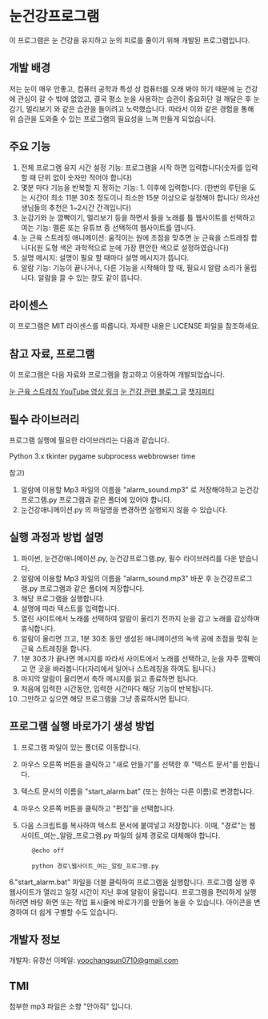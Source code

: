 # 눈건강프로그램

이 프로그램은 눈 건강을 유지하고 눈의 피로를 줄이기 위해 개발된 프로그램입니다. 


## 개발 배경

저는 눈이 매우 안좋고, 컴퓨터 공학과 특성 상 컴퓨터를 오래 봐야 하기 때문에 눈 건강에 관심이 갈 수 밖에 없었고, 
결국 평소 눈을 사용하는 습관이 중요하단 걸 깨달은 후 눈감기, 멀리보기 와 같은 습관을 들이려고 노력했습니다.
따라서 이와 같은 경험을 통해 위 습관을 도와줄 수 있는 프로그램의 필요성을 느껴 만들게 되었습니다.


## 주요 기능

1. 전체 프로그램 유지 시간 설정 기능: 프로그램을 시작 하면 입력합니다(숫자를 입력 할 때 단위 없이 숫자만 적어야 합니다)
2. 몇분 마다 기능을 반복할 지 정하는 기능: 1. 이후에 입력합니다.
   (한번의 루틴을 도는 시간이 최소 11분 30초 정도이니 최소한 15분 이상으로 설정해야 합니다/ 의사선생님들의 추천은 1~2시간 간격입니다)
4. 눈감기와 눈 깜빡이기, 멀리보기 등을 하면서 들을 노래를 틀 웹사이트를 선택하고 여는 기능: 멜론 또는 유튜브 중 선택하여 웹사이트를 엽니다.
5. 눈 근육 스트레칭 애니메이션: 움직이는 원에 초점을 맞추면 눈 근육을 스트레칭 합니다(원 도형 색은 과학적으로 눈에 가장 편안한 색으로 설정하였습니다)
6. 설명 메시지: 설명이 필요 할 때마다 설명 메시지가 뜹니다.
7. 알람 기능: 기능이 끝나거나, 다른 기능을 시작해야 할 때, 필요시 알람 소리가 울립니다. 알람을 끌 수 있는 창도 같이 뜹니다.


## 라이센스
이 프로그램은 MIT 라이센스를 따릅니다. 자세한 내용은 LICENSE 파일을 참조하세요.


## 참고 자료, 프로그램

이 프로그램은 다음 자료와 프로그램을 참고하고 이용하여 개발되었습니다.

[눈 근육 스트레칭 YouTube 영상 링크](https://www.youtube.com/watch?v=v17nMtAQDOQ)
[눈 건강 관련 블로그 글](https://www.bnviit.com/blog/health/%EC%86%8C%EC%A4%91%ED%95%9C-%EB%82%B4-%EB%88%88%EC%9D%84-%EC%A7%80%ED%82%A4%EB%A0%A4%EB%A9%B4-%EC%9D%BC%EC%83%81-%EC%86%8D-%EC%9E%91%EC%9D%80-%EC%8A%B5%EA%B4%80%EC%9C%BC%EB%A1%9C-%ED%8F%89%EC%83%9D/)
[챗지피티](https://chat.openai.com/)


## 필수 라이브러리

프로그램 실행에 필요한 라이브러리는 다음과 같습니다.

Python 3.x
tkinter
pygame
subprocess
webbrowser
time

참고)
1. 알람에 이용할 Mp3 파일의 이름을 "alarm_sound.mp3" 로 저장해야하고 눈건강프로그램.py 프로그램과 같은 폴더에 있어야 합니다.
2. 눈건강애니메이션.py 의 파일명을 변경하면 실행되지 않을 수 있습니다.


## 실행 과정과 방법 설명

1. 파이썬, 눈건강애니메이션.py, 눈건강프로그램.py, 필수 라이브러리를 다운 받습니다.
2. 알람에 이용할 Mp3 파일의 이름을 "alarm_sound.mp3" 바꾼 후 눈건강프로그램.py 프로그램과 같은 폴더에 저장합니다.
3. 해당 프로그램을 실행합니다.
4. 설명에 따라 텍스트를 입력합니다.
5. 열린 사이트에서 노래를 선택하여 알람이 울리기 전까지 눈을 감고 노래를 감상하며 휴식합니다.
6. 알람이 울리면 끄고, 1분 30초 동안 생성된 애니메이션의 녹색 공에 초점을 맞춰 눈 근육 스트레칭을 합니다.
7. 1분 30초가 끝나면 메시지를 따라서 사이트에서 노래를 선택하고, 눈을 자주 깜빡이고 먼 곳을 바라봅니다(자리에서 일어나 스트레칭을 하여도 됩니다.)
8. 마지막 알람이 울리면서 축하 메시지를 읽고 종료하면 됩니다.
9. 처음에 입력한 시간동안, 입력한 시간마다 해당 기능이 반복됩니다.
10. 그만하고 싶으면 해당 프로그램을 그냥 종료하시면 됩니다.


## 프로그램 실행 바로가기 생성 방법

1. 프로그램 파일이 있는 폴더로 이동합니다.

2. 마우스 오른쪽 버튼을 클릭하고 "새로 만들기"를 선택한 후 "텍스트 문서"를 만듭니다.

3. 텍스트 문서의 이름을 "start_alarm.bat" (또는 원하는 다른 이름)로 변경합니다.

4. 마우스 오른쪽 버튼을 클릭하고 "편집"을 선택합니다.

5. 다음 스크립트를 복사하여 텍스트 문서에 붙여넣고 저장합니다. 이때, "경로"는 웹사이트_여는_알람_프로그램.py 파일의 실제 경로로 대체해야 합니다.

   ```batch
      @echo off

      python 경로\웹사이트_여는_알람_프로그램.py
6."start_alarm.bat" 파일을 더블 클릭하여 프로그램을 실행합니다.
프로그램 실행 후 웹사이트가 열리고 일정 시간이 지난 후에 알람이 울립니다. 프로그램을 편리하게 실행하려면 바탕 화면 또는 작업 표시줄에 바로가기를 만들어 놓을 수 있습니다. 아이콘을 변경하여 더 쉽게 구별할 수도 있습니다.


## 개발자 정보

개발자: 유창선
이메일: yoochangsun0710@gmail.com


## TMI

첨부한 mp3 파일은 소향 "안아줘" 입니다.



